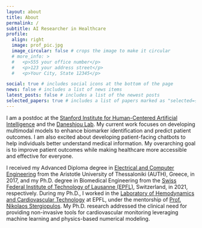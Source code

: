 ```yaml
---
layout: about
title: About
permalink: /
subtitle: AI Researcher in Healthcare
profile:
  align: right
  image: prof_pic.jpg
  image_circular: false # crops the image to make it circular
  # more_info: >
  #   <p>555 your office number</p>
  #   <p>123 your address street</p>
  #   <p>Your City, State 12345</p>

social: true # includes social icons at the bottom of the page
news: false # includes a list of news items
latest_posts: false # includes a list of the newest posts
selected_papers: true # includes a list of papers marked as "selected={true}"
---
```


I am a postdoc at the [Stanford Institute for Human-Centered Artificial Intelligence](https://hai.stanford.edu/people/vasiliki-vicky-bikia) and the [Daneshjou Lab](https://profiles.stanford.edu/roxana-daneshjou). My current work focuses on developing multimodal models to enhance biomarker identification and predict patient outcomes. I am also excited about developing patient-facing chatbots to help individuals better understand medical information. My overarching goal is to improve patient outcomes while making healthcare more accessible and effective for everyone.

I received my Advanced Diploma degree in [Electrical and Computer Engineering](https://ece.auth.gr/en/home/) from the Aristotle University of Thessaloniki (AUTH), Greece, in 2017, and my Ph.D. degree in Biomedical Engineering from the [Swiss Federal Institute of Technology of Lausanne (EPFL)](https://www.epfl.ch/en/), Switzerland, in 2021, respectively. During my Ph.D., I worked in the [Laboratory of Hemodynamics and Cardiovascular Technology](https://www.epfl.ch/labs/lhtc/) at EPFL, under the mentorship of [Prof. Nikolaos Stergiopulos](https://scholar.google.com/citations?user=WTB0v3YAAAAJ&hl=en). My Ph.D. research addressed the clinical need for providing non-invasive tools for cardiovascular monitoring leveraging machine learning and physics-based numerical modeling.

<!-- Before joining HAI, I was part of the [Byers Center for Biodesign, Stanford](https://biodesign.stanford.edu) working together with Prof. Oliver Aalami, whose mentorship has essentially shaped my approach to digital healthcare innovation. I contributed to the Stanford Spezi, a framework designed to help you build your own digital health app including questionnaires, data collection from wearable devices, and integration with electronic health record systems. Especially, I designed and prototyped the [Spezi Data Pipeline tool](https://github.com/StanfordSpezi/SpeziDataPipelineTemplate) for enhanced data accessibility and analysis workflows.  -->
